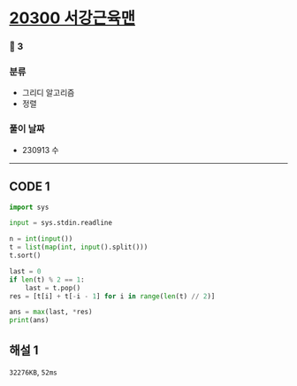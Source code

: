 # [20300 서강근육맨](https://www.acmicpc.net/problem/20300)

### 🥈 3

### 분류

- 그리디 알고리즘
- 정렬

### 풀이 날짜

- 230913 수

---

## CODE 1

```python
import sys

input = sys.stdin.readline

n = int(input())
t = list(map(int, input().split()))
t.sort()

last = 0
if len(t) % 2 == 1:
    last = t.pop()
res = [t[i] + t[-i - 1] for i in range(len(t) // 2)]

ans = max(last, *res)
print(ans)
```

## 해설 1

`32276KB`, `52ms`
